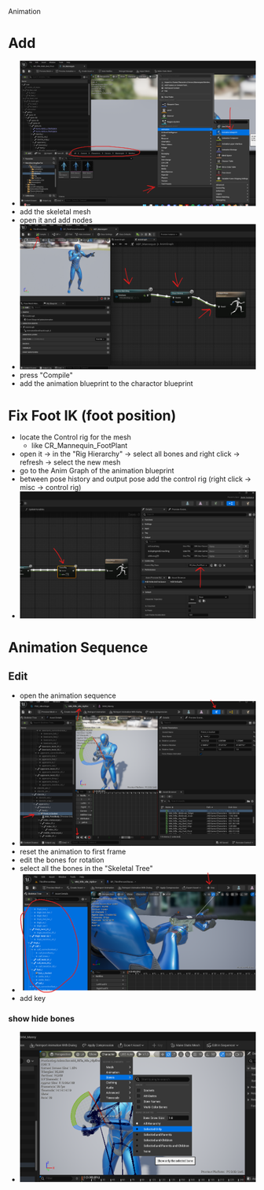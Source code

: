 Animation

# Add

- <img src="./images/add-animation-blueprint.png">
- add the skeletal mesh
- open it and add nodes
- <img src="./images/bp-animation-nodes.png">
- press "Compile"
- add the animation blueprint to the charactor blueprint

# Fix Foot IK (foot position)

- locate the Control rig for the mesh
  - like CR_Mannequin_FootPlant
- open it -> in the "Rig Hierarchy" -> select all bones and right click -> refresh -> select the new mesh
- go to the Anim Graph of the animation blueprint
- between pose history and output pose add the control rig (right click -> misc -> control rig)
- <img src="./images/anim-graph-control-rig.png">

# Animation Sequence

## Edit

- open the animation sequence
- <img src="./images/edit-animation-pose.png">
- reset the animation to first frame
- edit the bones for rotation
- select all the bones in the "Skeletal Tree"
- <img src="./images/animation-seq-add-key.png">
- add key

### show hide bones

- <img src="./images/animation-show-hide-bones.png">
